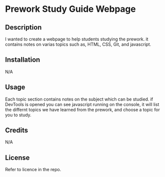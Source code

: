 # Prework Study Guide Webpage

## Description
I wanted to create a webpage to help students studying the prework. it contains notes on varias topics such as, HTML, CSS, Git, and javascript.


## Installation

N/A

## Usage

Each topic section contains notes on the subject which can be studied. if DevTools is opened you can see javascript running on the console, it will list the differnt topics we have learned from the prework, and choose a topic for you to study.


## Credits

N/A

## License

Refer to licence in the repo.


